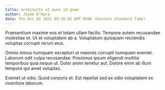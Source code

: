 ```yaml
---
title: architecto ut quos id quam
author: Jaime O'Hara
date: Thu Dec 02 2021 09:16:42 GMT-0500 (Eastern Standard Time)
---
```

Praesentium maxime eos et totam ullam facilis. Tempore autem recusandae molestiae et. Ut et voluptatem ab a. Voluptatum quisquam reiciendis voluptas corrupti rerum eius.

 Omnis minus numquam excepturi ut maiores corrupti numquam eveniet. Laborum odit culpa recusandae. Possimus ipsum eligendi mollitia temporibus quia neque ut. Dolor animi tenetur aut. Dolore enim ab illum tempore qui amet voluptas.

 Eveniet ut odio. Quod corporis et. Est repellat sed ex odio voluptatem ex inventore laborum.
